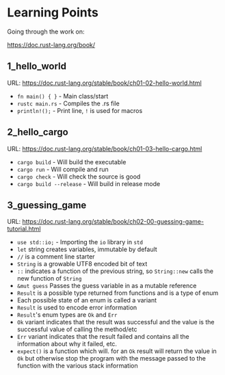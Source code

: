 Learning Points
===============

Going through the work on:

https://doc.rust-lang.org/book/


## 1_hello_world

URL: https://doc.rust-lang.org/stable/book/ch01-02-hello-world.html

* `fn main() { }` - Main class/start
* `rustc main.rs` - Compiles the .rs file
* `println!();` - Print line, `!` is used for macros

## 2_hello_cargo

URL: https://doc.rust-lang.org/stable/book/ch01-03-hello-cargo.html

* `cargo build` - Will build the executable
* `cargo run` - Will compile and run
* `cargo check` - Will check the source is good
* `cargo build --release` - Will build in release mode

## 3_guessing_game

URL: https://doc.rust-lang.org/stable/book/ch02-00-guessing-game-tutorial.html

* `use std::io;` - Importing the `io` library in `std`
* `let` string creates variables, immutable by default
* `//` is a comment line starter
* `String` is a growable UTF8 encoded bit of text
* `::` indicates a function of the previous string,
so `String::new` calls the new function of `String`
* `&mut guess` Passes the guess variable in as a mutable reference
* `Result` is a possible type returned from functions and is
a type of enum
* Each possible state of an enum is called a variant
* `Result` is used to encode error information
* `Result`'s enum types are `Ok` and `Err`
* `Ok` variant indicates that the result was successful and the value
 is the successful value of calling the method/etc
* `Err` variant indicates that the result failed and contains all
the information about why it failed, etc.
* `expect()` is a function which will. for an `Ok` result will
return the value in `Ok` but otherwise stop the program with the message
passed to the function with the various stack information 


